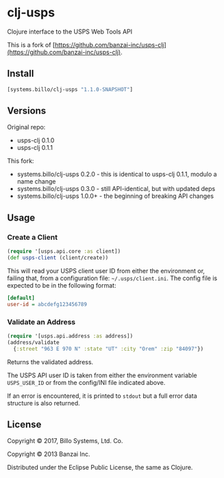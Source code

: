 # clj-usps

Clojure interface to the USPS Web Tools API


This is a fork of
[https://github.com/banzai-inc/usps-clj](https://github.com/banzai-inc/usps-clj).


## Install

``` clojure
[systems.billo/clj-usps "1.1.0-SNAPSHOT"]
```


## Versions

Original repo:
* usps-clj 0.1.0
* usps-clj 0.1.1

This fork:
* systems.billo/clj-usps 0.2.0 - this is identical to usps-clj 0.1.1,
  modulo a name change
* systems.billo/clj-usps 0.3.0 - still API-identical, but with updated deps
* systems.billo/clj-usps 1.0.0+ - the beginning of breaking API changes


## Usage

### Create a Client

```clj
(require '[usps.api.core :as client])
(def usps-client (client/create))
```

This will read your USPS client user ID from either the environment or, failing
that, from a configuration file: `~/.usps/client.ini`. The config file is
expected to be in the following format:

```ini
[default]
user-id = abcdefg123456789
```


### Validate an Address

```clj
(require '[usps.api.address :as address])
(address/validate
  {:street "963 E 970 N" :state "UT" :city "Orem" :zip "84097"})
```

Returns the validated address.

The USPS API user ID is taken from either the environment variable
`USPS_USER_ID` or from the config/INI file indicated above.

If an error is encountered, it is printed to `stdout` but a full error data
structure is also returned.


## License

Copyright © 2017, Billo Systems, Ltd. Co.

Copyright © 2013 Banzai Inc.

Distributed under the Eclipse Public License, the same as Clojure.
